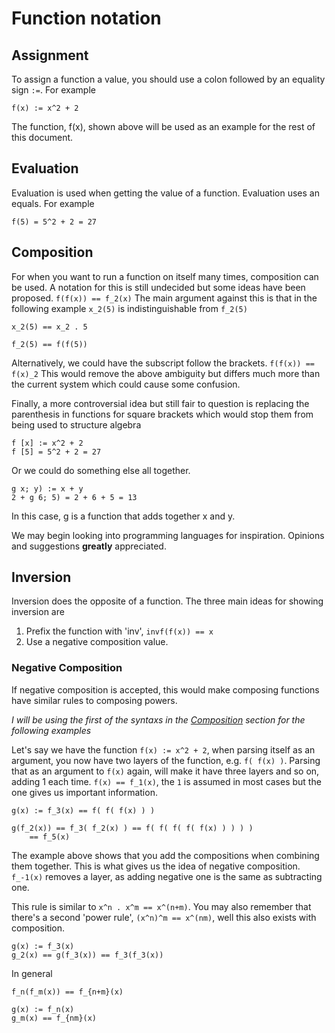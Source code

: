 # Function notation

## Assignment
To assign a function a value, you should use a colon followed by an equality sign `:=`. For example

`f(x) := x^2 + 2`

The function, f(x), shown above will be used as an example for the rest of this document.

## Evaluation
Evaluation is used when getting the value of a function. Evaluation uses an equals. For example

`f(5) = 5^2 + 2 = 27`

## Composition
For when you want to run a function on itself many times, composition can be used. A notation for this is still undecided but some ideas have been proposed.
```f(f(x)) == f_2(x)```
The main argument against this is that in the following example `x_2(5)` is indistinguishable from `f_2(5)`
```
x_2(5) == x_2 . 5

f_2(5) == f(f(5))
```

Alternatively, we could have the subscript follow the brackets. 
```f(f(x)) == f(x)_2```
This would remove the above ambiguity but differs much more than the current system which could cause some confusion.

Finally, a more controversial idea but still fair to question is replacing the parenthesis in functions for square brackets which would stop them from being used to structure algebra
```
f [x] := x^2 + 2
f [5] = 5^2 + 2 = 27
```

Or we could do something else all together.
```
g x; y) := x + y
2 + g 6; 5) = 2 + 6 + 5 = 13
```
In this case, g is a function that adds together x and y. 

We may begin looking into programming languages for inspiration. Opinions and suggestions **greatly** appreciated.

## Inversion
Inversion does the opposite of a function. The three main ideas for showing inversion are

1.	Prefix the function with 'inv', `invf(f(x)) == x`
2.	Use a negative composition value. 

### Negative Composition
If negative composition is accepted, this would make composing functions have similar rules to composing powers. 

*I will be using the first of the syntaxs in the [Composition](#composition) section for the following examples*

Let's say we have the function `f(x) := x^2 + 2`, when parsing itself as an argument, you now have two layers of the function, e.g. `f( f(x) )`. Parsing that as an argument to `f(x)` again, will make it have three layers and so on, adding 1 each time. `f(x) == f_1(x)`, the `1` is assumed in most cases but the one gives us important information. 
```
g(x) := f_3(x) == f( f( f(x) ) )

g(f_2(x)) == f_3( f_2(x) ) == f( f( f( f( f(x) ) ) ) )
	== f_5(x)
```
The example above shows that you add the compositions when combining them together. This is what gives us the idea of negative composition. `f_-1(x)` removes a layer, as adding negative one is the same as subtracting one.

This rule is similar to `x^n . x^m == x^(n+m)`. You may also remember that there's a second 'power rule', `(x^n)^m == x^(nm)`, well this also exists with composition.
```
g(x) := f_3(x)
g_2(x) == g(f_3(x)) == f_3(f_3(x))
```

In general
```
f_n(f_m(x)) == f_{n+m}(x)

g(x) := f_n(x)
g_m(x) == f_{nm}(x)
```